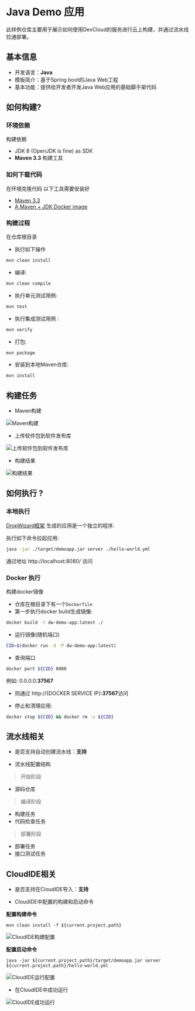 # Java Demo 应用

此样例仓库主要用于展示如何使用DevCloud的服务进行云上构建，并通过流水线拉通部署。

## 基本信息

+ 开发语言：**Java**
+ 模板简介：基于Spring boot的Java Web工程
+ 基本功能：提供给开发者开发Java Web应用的基础脚手架代码

## 如何构建?

### 环境依赖

构建依赖
* JDK 8 (OpenJDK is fine) as SDK
* **Maven 3.3** 构建工具

### 如何下载代码

在环境克隆代码
以下工具需要安装好
* [Maven 3.3](https://maven.apache.org/) 
* [A Maven + JDK Docker image](https://hub.docker.com/_/maven/)

### 构建过程

在仓库根目录

* 执行如下操作
```bash
mvn clean install
```
* 编译:
```bash
mvn clean compile
```
* 执行单元测试用例:
```bash
mvn test
```
* 执行集成测试用例 :
```bash
mvn verify
```

* 打包:
```bash
mvn package
```

* 安装到本地Maven仓库:
```bash
mvn install
```

## 构建任务

* Maven构建

![Maven构建](./images/maven-build.PNG)

* 上传软件包到软件发布库

![上传软件包到软件发布库](./images/upload-release-repository.PNG)

* 构建结果

![构建结果](./images/build-success.PNG)

## 如何执行 ?

### 本地执行

 [DropWizard框架](http://www.dropwizard.io/1.0.0/docs/) 生成的应用是一个独立的程序.

执行如下命令拉起应用:

```bash
java -jar ./target/demoapp.jar server ./hello-world.yml
```

通过地址 http://localhost:8080/ 访问

### Docker 执行

构建docker镜像

* 仓库在根目录下有一个`Dockerfile`
* 第一步执行docker build生成镜像:
```bash
docker build -t dw-demo-app:latest ./
```
* 运行镜像(随机端口)
```bash
CID=$(docker run -d -P dw-demo-app:latest)
```
* 查询端口
```bash
docker port ${CID} 8080
```
例如: 0.0.0.0:**37567**

* 则通过 http://{DOCKER SERVICE IP}:**37567**访问

* 停止和清理应用:
```bash
docker stop ${CID} && docker rm -v ${CID}
```

## 流水线相关

- 是否支持自动创建流水线：**支持**

- 流水线配置结构

> 开始阶段
+ 源码仓库

> 编译阶段
+ 构建任务
+ 代码检查任务

> 部署阶段
+ 部署任务
+ 接口测试任务

## CloudIDE相关

- 是否支持在CloudIDE导入：**支持**

- CloudIDE中配置的构建和启动命令

**配置构建命令**

```shell
mvn clean install -f ${current.project.path}
```

![CloudIDE构建配置](./images/ide-build.PNG)

**配置启动命令**

```shell
java -jar ${current.project.path}/target/demoapp.jar server ${current.project.path}/hello-world.yml
```

![CloudIDE运行配置](./images/ide-run.PNG)


- 在CloudIDE中成功运行

![CloudIDE成功运行](./images/ide-run-success.PNG)
